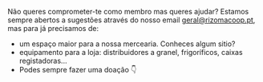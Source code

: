 <p>Não queres comprometer-te como membro mas queres ajudar? Estamos sempre abertos a sugestões através do nosso email <a href="mailto:geral@rizomacoop.pt">geral@rizomacoop.pt</a>, mas para já precisamos de:</p>
<ul>
  <li>um espaço maior para a nossa mercearia. Conheces algum sitio?</li>
  <li>equipamento para a loja: distribuidores a granel, frigoríficos, caixas registadoras...</li>
  <li>Podes sempre fazer uma doação 👇</li>
</ul>
